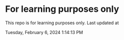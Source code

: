# For learning purposes only
This repo is for learning purposes only.
Last updated at

Tuesday, February 6, 2024 1:14:13 PM

